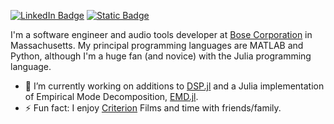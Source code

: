 [![LinkedIn Badge](https://img.shields.io/badge/LinkedIn-Profile-informational?style=flat&logo=linkedin&logoColor=white&color=0D76A8)](https://www.linkedin.com/in/jordan-r-smith-b1530280/)
[![Static Badge](https://img.shields.io/badge/Gmail-jsmithnh09%40gmail.com-%23EA4335?style=flat&logo=gmail&logoColor=white)](mailto:jsmithnh09@gmail.com)


I'm a software engineer and audio tools developer at [Bose Corporation](https://www.bose.com/en_us/index.html) in Massachusetts. My principal programming languages are MATLAB and Python, although I'm a huge fan (and novice) with the Julia programming language.

- 🔭 I’m currently working on additions to [DSP.jl](https://github.com/JuliaDSP/DSP.jl) and a Julia implementation of Empirical Mode Decomposition, [EMD.jl](https://github.com/jsmithnh09/EMD.jl).
- ⚡ Fun fact: I enjoy [Criterion](https://www.criterion.com/) Films and time with friends/family.

<!--
**jsmithnh09/jsmithnh09** is a ✨ _special_ ✨ repository because its `README.md` (this file) appears on your GitHub profile.

Here are some ideas to get you started:

- 🔭 I’m currently working on ...
- 🌱 I’m currently learning ...
- 👯 I’m looking to collaborate on ...
- 🤔 I’m looking for help with ...
- 💬 Ask me about ...
- 📫 How to reach me: ...
- 😄 Pronouns: ...
- ⚡ Fun fact: ...
-->
